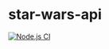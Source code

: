 # star-wars-api

[![Node.js CI](https://github.com/eduviictor/star-wars-api/actions/workflows/node.js.yml/badge.svg)](https://github.com/eduviictor/star-wars-api/actions/workflows/node.js.yml)
